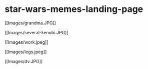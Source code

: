 # star-wars-memes-landing-page

[[Images/grandma.JPG]]

[[Images/several-kenobi.JPG]]

[[Images/work.jpeg]]

[[Images/legs.jpeg]]

[[Images/dv.JPG]]

